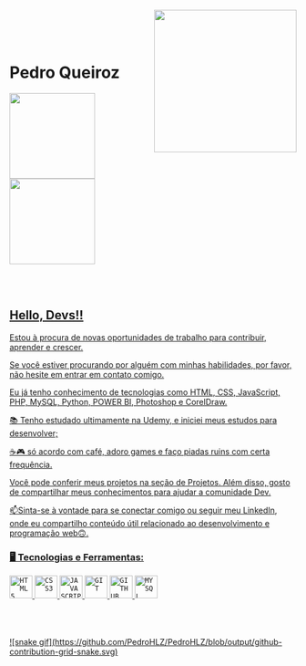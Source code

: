  <img align="right" width="250px" style="margin-top:-20px" src="https://avatars.githubusercontent.com/u/123014853?v=4">
</br>
</br>
<div>
 <h1 align="left">Pedro Queiroz</h1>
<div>
   <a href="https://github.com/PedroHLZ">
    <p>
   <img height="150em" src="https://github-readme-stats.vercel.app/api?username=PedroHLZ&show_icons=true&theme=transparent&include_all_commits=true&count_private=true"/>
     
   <img height="150em" src="https://github-readme-stats.vercel.app/api/top-langs/?username=PedroHLZ&layout=compact&langs_count=6&theme=transparent"/>
     </p>
</div>
</div>
</br>
</br>

## Hello, Devs!!

Estou à procura de novas oportunidades de trabalho para contribuir, aprender e crescer.

Se você estiver procurando por alguém com minhas habilidades, por favor, não hesite em entrar em contato comigo.

Eu já tenho conhecimento de tecnologias como HTML, CSS, JavaScript, PHP, MySQL, Python, POWER BI, Photoshop e CorelDraw.

<div display="inline-block">
 <p align="left">📚 Tenho estudado ultimamente na Udemy, e iniciei meus estudos para desenvolver;</p>
 <p align="left">☕🎮 só acordo com café, adoro games e faço piadas ruins com certa frequência.</p>
</div>

Você pode conferir meus projetos na seção de Projetos. Além disso, gosto de compartilhar meus conhecimentos para ajudar a comunidade Dev.

📫Sinta-se à vontade para se conectar comigo ou seguir meu LinkedIn, onde eu compartilho conteúdo útil relacionado ao desenvolvimento e programação web🙃.


### 🖥️ Tecnologias e Ferramentas: 

<code><img width="40px" src="https://cdn.jsdelivr.net/gh/devicons/devicon/icons/html5/html5-original-wordmark.svg" title = "HTML5"/></code>
<code><img width="40px" src="https://cdn.jsdelivr.net/gh/devicons/devicon/icons/css3/css3-original-wordmark.svg" title = "CSS3"/></code>
<code><img width="40px" src="https://cdn.jsdelivr.net/gh/devicons/devicon/icons/javascript/javascript-original.svg" title = "JAVASCRIPT"/></code>
<code><img width="40px" src="https://cdn.jsdelivr.net/gh/devicons/devicon/icons/git/git-original.svg" title = "GIT"/></code>
<code><img width="40px" src="https://cdn.jsdelivr.net/gh/devicons/devicon/icons/github/github-original.svg" title = "GITHUB"/></code>
<code><img width="40px" src="https://cdn.jsdelivr.net/gh/devicons/devicon/icons/mysql/mysql-original.svg" title = "MYSQL"/></code>



</br>
</br>

 
 </br>
![snake gif](https://github.com/PedroHLZ/PedroHLZ/blob/output/github-contribution-grid-snake.svg)

##
